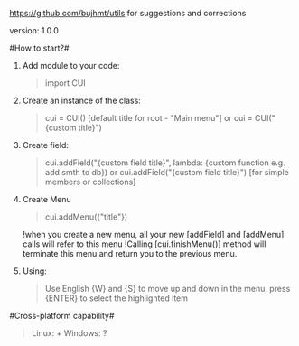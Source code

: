 https://github.com/bujhmt/utils for suggestions and corrections

version: 1.0.0

#How to start?#

1) Add module to your code:

    > import CUI

2) Create an instance of the class:

    > cui = CUI() [default title for root - "Main menu"]
        or
    > cui = CUI("{custom title}")

3) Create field:

    > cui.addField("{custom field title}", lambda: {custom function  e.g. add smth to db})
        or
    > cui.addField("{custom field title}") [for simple members or collections]

4) Create Menu

    > cui.addMenu({"title"})

    !when you create a new menu, all your new [addField] and [addMenu] calls will refer to this menu
    !Calling [cui.finishMenu()] method will terminate this menu and return you to the previous menu.

5) Using:

    > Use English {W} and {S} to move up and down in the menu, press {ENTER} to select the highlighted item

#Cross-platform capability#

> Linux: +
> Windows: ?


